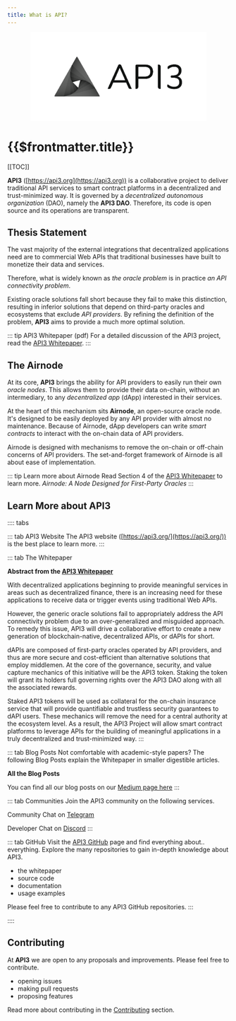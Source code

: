 ```yaml
---
title: What is API?
---
```


<p align="center">
  <img src="./figures/api3.png" width="400" />
</p>

# {{$frontmatter.title}}

<TocHeader />
[[TOC]]

**API3** ([https://api3.org](https://api3.org)) is a collaborative project to deliver traditional API services to smart contract platforms in a decentralized and trust-minimized way. It is governed by a _decentralized autonomous organization_ (DAO), namely the **API3 DAO**. Therefore, its code is open source and its operations are transparent.

## Thesis Statement

The vast majority of the external integrations that decentralized applications need are to commercial Web APIs that traditional businesses have built to monetize their data and services.

Therefore, what is widely known as _the oracle problem_ is in practice _an API connectivity problem_.

Existing oracle solutions fall short because they fail to make this distinction, resulting in inferior solutions that depend on third-party oracles and ecosystems that exclude _API providers_. By refining the definition of the problem, **API3** aims to provide a much more optimal solution.

::: tip API3 Whitepaper (pdf)
For a detailed discussion of the API3 project, read the [API3 Whitepaper](https://github.com/api3dao/api3-whitepaper/blob/master/api3-whitepaper.pdf).
:::

## The Airnode

At its core, **API3** brings the ability for API providers to easily run their own _oracle nodes_. This allows them to provide their data on-chain, without an intermediary, to any _decentralized app_ \(dApp\) interested in their services.

At the heart of this mechanism sits **Airnode**, an open-source oracle node. It's designed to be easily deployed by any API provider with almost no maintenance. Because of Airnode, dApp developers can write _smart contracts_ to interact with the on-chain data of API providers.

Airnode is designed with mechanisms to remove the on-chain or off-chain concerns of API providers. The set-and-forget framework of Airnode is all about ease of implementation.

::: tip Learn more about Airnode
Read Section 4 of the [API3 Whitepaper](https://github.com/api3dao/api3-whitepaper/blob/master/api3-whitepaper.pdf) to learn more. _Airnode: A Node Designed for First-Party Oracles_
:::

## Learn More about API3

<!-- START TAB BOX -->
:::: tabs

::: tab API3 Website
The API3 website ([https://api3.org/](https://api3.org/)) is the best place to learn more.
:::

::: tab The Whitepaper

**Abstract from the [API3 Whitepaper](https://github.com/api3dao/api3-whitepaper/blob/master/api3-whitepaper.pdf)</a>**

With decentralized applications beginning to provide meaningful services in areas such as decentralized finance, there is an increasing need for these applications to receive data or trigger events using traditional Web APIs.

However, the generic oracle solutions fail to appropriately address the API connectivity problem due to an over-generalized and misguided approach. To remedy this issue, API3 will drive a collaborative effort to create a new generation of blockchain-native, decentralized APIs, or dAPIs for short.

dAPIs are composed of first-party oracles operated by API providers, and thus are more secure and cost-efficient than alternative solutions that employ middlemen. At the core of the governance, security, and value capture mechanics of this initiative will be the API3 token. Staking the token will grant its holders full governing rights over the API3 DAO along with all the associated rewards.

Staked API3 tokens will be used as collateral for the on-chain insurance service that will provide quantifiable and trustless security guarantees to dAPI users. These mechanics will remove the need for a central authority at the ecosystem level. As a result, the API3 Project will allow smart contract platforms to leverage APIs for the building of meaningful applications in a truly decentralized and trust-minimized way.
:::

::: tab Blog Posts
Not comfortable with academic-style papers? The following Blog Posts explain the Whitepaper in smaller digestible articles.

<medium-whitepaper />

**All the Blog Posts**

You can find all our blog posts on our [Medium page here](https://medium.com/api3)
:::

::: tab Communities
Join the API3 community on the following services.  

Community Chat on [Telegram](https://t.me/API3DAO)

Developer Chat on [Discord](https://discord.gg/qnRrcfnm5W)
:::

::: tab GitHub
Visit the [API3 GitHub](https://github.com/api3dao) page and find everything about.. everything. Explore the many repositories to gain in-depth knowledge about API3.

* the whitepaper
* source code
* documentation
* usage examples

Please feel free to contribute to any API3 GitHub repositories.
:::

::::
<!-- END TAB BOX -->

## Contributing

At **API3** we are open to any proposals and improvements. Please feel free to contribute. 

* opening issues
* making pull requests
* proposing features

Read more about contributing in the [Contributing](./introduction/contributing.md) section.

